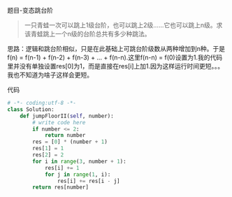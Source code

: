 题目-变态跳台阶
>一只青蛙一次可以跳上1级台阶，也可以跳上2级……它也可以跳上n级。求该青蛙跳上一个n级的台阶总共有多少种跳法。

思路：逻辑和跳台阶相似，只是在此基础上可跳台阶级数从两种增加到n种。于是f(n) = f(n-1) + f(n-2) + f(n-3) + ... + f(n-n).这里f(n-n) = f(0)设置为1.我的代码里并没有单独设置res[0]为1，而是直接在res[i]上加1.因为这样运行时间更短。。。我也不知道为啥子这样会更短。

代码
```python
# -*- coding:utf-8 -*-
class Solution:
    def jumpFloorII(self, number):
        # write code here
        if number <= 2:
            return number
        res = [0] * (number + 1)
        res[1] = 1
        res[2] = 2
        for i in range(3, number + 1):
            res[i] += 1
            for j in range(1, i):
                res[i] += res[i - j]
        return res[number]
```
